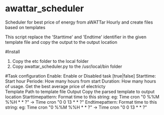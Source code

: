 # awattar_scheduler
Scheduler for best price of energy from aWATTar Hourly and create files based on templates

This script replace the 'Starttime' and 'Endtime' identifier in the given template file and copy the output to the output location

#Install

1. Copy the etc folder to the local folder
2. Copy awattar_scheduler.py to the /usr/local/bin folder

#Task configuration
Enable:
	Enable or Disabled task [true|false]
Starttime:
	Start hour
Periode:
	How many hours from start 
Duration:
	How many hours of usage. Get the best average price of electricty	
Template
	Path to template file
Output
	Copy the parsed template to output location
Starttimepattern:
	Format time to this string: eg: Time cron "0 %%M %%H * * ?" -> Time cron "0 0 13 * * ?"
Endtimepattern:
	Format time to this string: eg: Time cron "0 %%M %%H * * ?" -> Time cron "0 0 13 * * ?"
